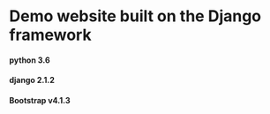 # Demo website built on the Django framework

#### python 3.6
#### django 2.1.2
#### Bootstrap v4.1.3   